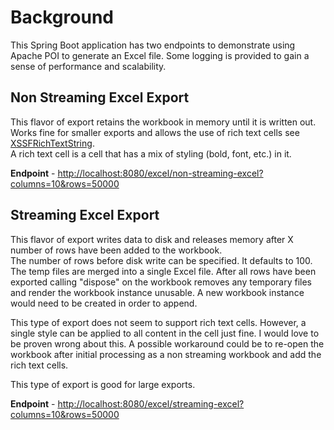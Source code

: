 # Background

This Spring Boot application has two endpoints to demonstrate using Apache POI to generate an Excel file.  Some logging
is provided to gain a sense of performance and scalability.

## Non Streaming Excel Export

This flavor of export retains the workbook in memory until it is written out.  Works fine for smaller exports and allows
the use of rich text cells see [XSSFRichTextString](https://poi.apache.org/apidocs/org/apache/poi/xssf/usermodel/XSSFRichTextString.html).  
A rich text cell is a cell that has a mix of styling (bold, font, etc.) in it. 

**Endpoint** - [http://localhost:8080/excel/non-streaming-excel?columns=10&rows=50000](http://localhost:8080/excel/non-streaming-excel?columns=10&rows=50000)

## Streaming Excel Export

This flavor of export writes data to disk and releases memory after X number of rows have been added to the workbook.  
The number of rows before disk write can be specified.  It defaults to 100.  The temp files are merged into a single 
Excel file.  After all rows have been exported calling "dispose" on the workbook removes any temporary files and render
the workbook instance unusable.  A new workbook instance would need to be created in order to append. 

This type of export does not seem to support rich text cells.  However, a single style can be applied to all content 
in the cell just fine.  I would love to be proven wrong about this.  A possible workaround could be to re-open the 
workbook after initial processing as a non streaming workbook and add the rich text cells.

This type of export is good for large exports.

**Endpoint** -  [http://localhost:8080/excel/streaming-excel?columns=10&rows=50000](http://localhost:8080/excel/streaming-excel?columns=10&rows=50000)

